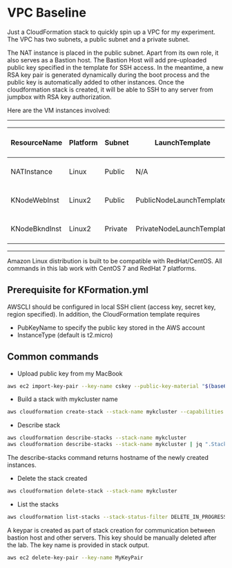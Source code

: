 # VPC Baseline

Just a CloudFormation stack to quickly spin up a VPC for my experiment. The VPC has two subnets, a public subnet and a private subnet. 

The NAT instance is placed in the public subnet. Apart from its own role, it also serves as a Bastion host. The Bastion Host will add pre-uploaded public key specified in the template for SSH access. In the meantime, a new RSA key pair is generated dynamically during the boot process and the public key is automatically added to other instances. Once the cloudformation stack is created, it will be able to SSH to any server from jumpbox with RSA key authorization.

Here are the VM instances involved:

---------------------------------------------------------------------------------------------------------------
| ResourceName    | Platform | Subnet  |  LaunchTemplate            | Typical Server Role      |
| --------------- | -------- | ------- | -------------------------- | ------------------------ |
| NATInstance     | Linux    | Public  | N/A                        | Jumpbox and NAT Instance |
| KNodeWebInst    | Linux2   | Public  | PublicNodeLaunchTemplate  | Frontend Web Server      |
| KNodeBkndInst   | Linux2   | Private | PrivateNodeLaunchTemplate | Backend App Server       |
---------------------------------------------------------------------------------------------------------------

Amazon Linux distribution is built to be compatible with RedHat/CentOS. All commands in this lab work with CentOS 7 and RedHat 7 platforms. 

## Prerequisite for KFormation.yml
AWSCLI should be configured in local SSH client (access key, secret key, region specified). In addition, the CloudFormation template requires
- PubKeyName to specify the public key stored in the AWS account
- InstanceType (default is t2.micro)

## Common commands 
- Upload public key from my MacBook
```sh
aws ec2 import-key-pair --key-name cskey --public-key-material "$(base64 < ~/.ssh/id_rsa.pub)"
```

- Build a stack with mykcluster name 
```sh
aws cloudformation create-stack --stack-name mykcluster --capabilities CAPABILITY_NAMED_IAM --template-body file://VPCBaseline.yaml
```
- Describe stack
```sh
aws cloudformation describe-stacks --stack-name mykcluster 
aws cloudformation describe-stacks --stack-name mykcluster | jq ".Stacks[].Outputs[]"
```
The describe-stacks command returns hostname of the newly created instances.

- Delete the stack created
```sh
aws cloudformation delete-stack --stack-name mykcluster
```
- List the stacks
```sh
aws cloudformation list-stacks --stack-status-filter DELETE_IN_PROGRESS CREATE_IN_PROGRESS CREATE_FAILED CREATE_COMPLETE
```
A keypar is created as part of stack creation for communication between bastion host and other servers. This key should be manually deleted after the lab. The key name is provided in stack output.
```sh
aws ec2 delete-key-pair --key-name MyKeyPair
```